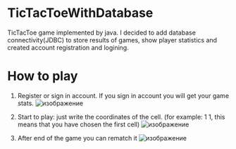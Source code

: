 # TicTacToeWithDatabase
TicTacToe game implemented by java. I decided to add database connectivity(JDBC) to store results of games, show player statistics and created account registration and logining.

# How to play
1. Register or sign in account. If you sign in account you will get your game stats.
![изображение](https://github.com/MatveyLshkn/TicTacToeWithDatabase/assets/115181274/573538b1-008c-408c-a08b-6f03d352603b)

2. Start to play: just write the coordinates of the cell. (for example: 1 1, this means that you have chosen the first cell)
![изображение](https://github.com/MatveyLshkn/TicTacToeWithDatabase/assets/115181274/ca3d9345-30a0-48e9-ba75-75414aae3cd0)

3. After end of the game you can rematch it
![изображение](https://github.com/MatveyLshkn/TicTacToeWithDatabase/assets/115181274/597580de-9959-46f7-a0c2-b52796b8b292)
